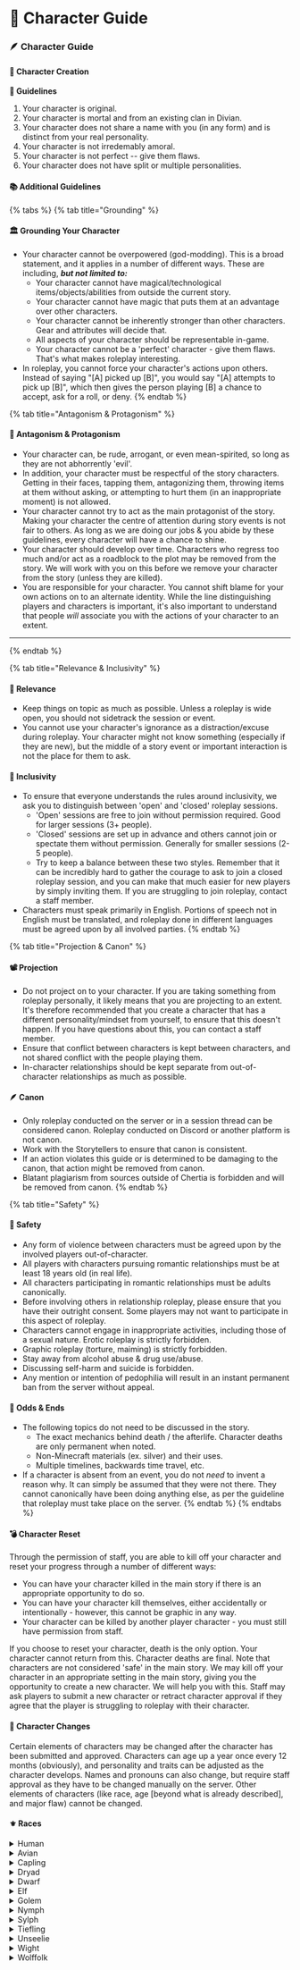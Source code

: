 # 📔 Character Guide

### 🪶 Character Guide <a href="#wiki_.1fab6_character_guide" id="wiki_.1fab6_character_guide"></a>

#### 💭 **Character Creation** <a href="#wiki_.1f4ad_character_creation" id="wiki_.1f4ad_character_creation"></a>

**📕 Guidelines**

1. Your character is original.
2. Your character is mortal and from an existing clan in Divian.
3. Your character does not share a name with you (in any form) and is distinct from your real personality.
4. Your character is not irredemably amoral.
5. Your character is not perfect -- give them flaws.
6. Your character does not have split or multiple personalities.&#x20;

#### 📚 Additional Guidelines

{% tabs %}
{% tab title="Grounding" %}
#### **🏛 Grounding Your Character**

* Your character cannot be overpowered (god-modding). This is a broad statement, and it applies in a number of different ways. These are including, _**but not limited to:**_
  * Your character cannot have magical/technological items/objects/abilities from outside the current story.
  * Your character cannot have magic that puts them at an advantage over other characters.
  * Your character cannot be inherently stronger than other characters. Gear and attributes will decide that.
  * All aspects of your character should be representable in-game.
  * Your character cannot be a 'perfect' character - give them flaws. That's what makes roleplay interesting.
* In roleplay, you cannot force your character's actions upon others. Instead of saying "\[A] picked up \[B]", you would say "\[A] attempts to pick up \[B]", which then gives the person playing \[B] a chance to accept, ask for a roll, or deny.
{% endtab %}

{% tab title="Antagonism & Protagonism" %}
#### **🦸 Antagonism & Protagonism**

* Your character can, be rude, arrogant, or even mean-spirited, so long as they are not abhorrently 'evil'.
* In addition, your character must be respectful of the story characters. Getting in their faces, tapping them, antagonizing them, throwing items at them without asking, or attempting to hurt them (in an inappropriate moment) is not allowed.&#x20;
* Your character cannot try to act as the main protagonist of the story. Making your character the centre of attention during story events is not fair to others. As long as we are doing our jobs & you abide by these guidelines, every character will have a chance to shine.
* Your character should develop over time. Characters who regress too much and/or act as a roadblock to the plot may be removed from the story. We will work with you on this before we remove your character from the story (unless they are killed).
* You are responsible for your character. You cannot shift blame for your own actions on to an alternate identity. While the line distinguishing players and characters is important, it's also important to understand that people _will_ associate you with the actions of your character to an extent.&#x20;

****
{% endtab %}

{% tab title="Relevance & Inclusivity" %}
#### **🤔 Relevance**

* Keep things on topic as much as possible. Unless a roleplay is wide open, you should not sidetrack the session or event.
* You cannot use your character's ignorance as a distraction/excuse during roleplay. Your character might not know something (especially if they are new), but the middle of a story event or important interaction is not the place for them to ask.&#x20;

#### **🤗 Inclusivity**

* To ensure that everyone understands the rules around inclusivity, we ask you to distinguish between 'open' and 'closed' roleplay sessions.
  * 'Open' sessions are free to join without permission required. Good for larger sessions (3+ people).
  * 'Closed' sessions are set up in advance and others cannot join or spectate them without permission. Generally for smaller sessions (2-5 people).
  * Try to keep a balance between these two styles. Remember that it can be incredibly hard to gather the courage to ask to join a closed roleplay session, and you can make that much easier for new players by simply inviting them. If you are struggling to join roleplay, contact a staff member.
* Characters must speak primarily in English. Portions of speech not in English must be translated, and roleplay done in different languages must be agreed upon by all involved parties.
{% endtab %}

{% tab title="Projection & Canon" %}
#### **📽 Projection**

* Do not project on to your character. If you are taking something from roleplay personally, it likely means that you are projecting to an extent. It's therefore recommended that you create a character that has a different personality/mindset from yourself, to ensure that this doesn't happen. If you have questions about this, you can contact a staff member.&#x20;
* Ensure that conflict between characters is kept between characters, and not shared conflict with the people playing them.
* In-character relationships should be kept separate from out-of-character relationships as much as possible.

#### **🪶 Canon**

* Only roleplay conducted on the server or in a session thread can be considered canon. Roleplay conducted on Discord or another platform is not canon.
* Work with the Storytellers to ensure that canon is consistent.
* If an action violates this guide or is determined to be damaging to the canon, that action might be removed from canon.
* Blatant plagiarism from sources outside of Chertia is forbidden and will be removed from canon.
{% endtab %}

{% tab title="Safety" %}
#### **🛑 Safety**

* Any form of violence between characters must be agreed upon by the involved players out-of-character.
* All players with characters pursuing romantic relationships must be at least 18 years old (in real life).
* All characters participating in romantic relationships must be adults canonically.
* Before involving others in relationship roleplay, please ensure that you have their outright consent. Some players may not want to participate in this aspect of roleplay.
* Characters cannot engage in inappropriate activities, including those of a sexual nature. Erotic roleplay is strictly forbidden.
* Graphic roleplay (torture, maiming) is strictly forbidden.
* Stay away from alcohol abuse & drug use/abuse.&#x20;
* Discussing self-harm and suicide is forbidden.
* Any mention or intention of pedophilia will result in an instant permanent ban from the server without appeal.

#### **📑 Odds & Ends**

* The following topics do not need to be discussed in the story.
  * The exact mechanics behind death / the afterlife. Character deaths are only permanent when noted.
  * Non-Minecraft materials (ex. silver) and their uses.
  * Multiple timelines, backwards time travel, etc.
* If a character is absent from an event, you do not _need_ to invent a reason why. It can simply be assumed that they were not there. They cannot canonically have been doing anything else, as per the guideline that roleplay must take place on the server.
{% endtab %}
{% endtabs %}

#### 💣 **Character Reset** <a href="#wiki_.1f4a3_character_reset" id="wiki_.1f4a3_character_reset"></a>

Through the permission of staff, you are able to kill off your character and reset your progress through a number of different ways:

* You can have your character killed in the main story if there is an appropriate opportunity to do so.
* You can have your character kill themselves, either accidentally or intentionally - however, this cannot be graphic in any way.
* Your character can be killed by another player character - you must still have permission from staff.

If you choose to reset your character, death is the only option. Your character cannot return from this. Character deaths are final. Note that characters are not considered 'safe' in the main story. We may kill off your character in an appropriate setting in the main story, giving you the opportunity to create a new character. We will help you with this. Staff may ask players to submit a new character or retract character approval if they agree that the player is struggling to roleplay with their character.

#### 🧽 Character Changes

Certain elements of characters may be changed after the character has been submitted and approved. Characters can age up a year once every 12 months (obviously), and personality and traits can be adjusted as the character develops. Names and pronouns can also change, but require staff approval as they have to be changed manually on the server. Other elements of characters (like race, age \[beyond what is already described], and major flaw) cannot be changed.

#### ⚜️ Races

<details>

<summary>Human</summary>

* **Server Effects:** None.
* **Lifespan:** 70-100 years (child up until 18)
* **Height:** 135cm - 200cm
* **RP Difficulty:** 1/5

Humans can vary dramatically in personality, but they are generally self-interested and extremely social.

</details>

<details>

<summary>Avian</summary>

* **Server Effects:** 9 hearts. Sneaking in the air allows them to do a 'double jump'.
* **Lifespan:** 100-130 years (child up until 18)
* **Height:** 140cm - 190cm
* **RP Difficulty:** 2/5

Avians are birdlike humanoids who typically wield great strength, but lack dexterity and endurance. Their personalities can vary greatly.

</details>

<details>

<summary>Capling</summary>

* **Server Effects:** Have higher knockback resistance.
* **Lifespan:** 100-120 years (child up until 20)
* **Height:** 170cm - 200cm
* **RP Difficulty:** 3/5

Caplings are typically male. They are satyr-like creatures who often live in colder places, such as mountains or snowy taigas. They have hooves instead of feet. They are social creatures, however, and are very good at trading and bartering. They have higher deception, willpower, and dexterity, but also have lower strength.

</details>

<details>

<summary>Dryad</summary>

* **Server Effects:** Have limited photosynthesis, but have negative effects when they're in the dark.
* **Lifespan:** 150-170 years (child up until 20)
* **Height:** 130cm - 160cm
* **RP Difficulty:** 1/5

Dryads are plant-based organisms. Unlike in popular mythology, Dryads on Chertia are not tied to a tree or other plant, but instead autonomous. Personalities can vary greatly.

</details>

<details>

<summary>Dwarf</summary>

* **Server Effects:** 9 hearts. Can scavenge raw materials while mining.
* **Lifespan:** 150-170 years (child up until 20)
* **Height:** 90cm - 130cm
* **RP Difficulty:** 2/5

Dwarves are usually low on intelligence and deception, but make up for it in willpower and their physical attributes. Headstrong and self-interested.

</details>

<details>

<summary>Elf</summary>

* **Server Effects:** Heal when they inflict damage, but those who attack elves are also slightly healed.
* **Lifespan:** 100-130 years (child up until 40)
* **Height:** 130cm - 190cm
* **RP Difficulty:** 3/5

Elves are typically very intelligent and deceptive. They are extremely self-interested and usually introverted.

</details>

<details>

<summary>Golem</summary>

* **Server Effects:** Consume redstone when they take damage as a means of 'repairing'. If they have no redstone, they will wither. Can consume normal food too.
* **Lifespan:** 200-300 years
* **Height:** 150cm - 180cm
* **RP Difficulty:** 4/5

Golems are an automaton-like race who have been imbued with souls. As a result, they carry a full range of emotion. They have higher strength and endurance, but much lower deception (max 3 deception, cannot lie unless it is to protect themselves or others from harm).

Note that Golems are always newly-created. They do not originate from other worlds, and are 'born' when the character is approved.&#x20;

</details>

<details>

<summary>Nymph</summary>

* **Server Effects:** Can breathe underwater. Extremely susceptible to fire.
* **Lifespan:** 170-210 years (child up until 20)
* **Height:** 150cm - 190cm
* **RP Difficulty:** 1/5

Nymphs are typically extremely intelligent and agile, but lack physical strength. They are varied in personality.

</details>

<details>

<summary>Sylph</summary>

* **Server Effects:** Have a 'special' jump (sneak and then jump). Much faster when it's raining.
* **Lifespan:** 90-120 years (child up until 17)
* **Height:** 140cm - 190cm
* **RP Difficulty:** 2/5

Sylphs are typically very protective and intelligent. They may lack brute strength, but are deceptive and usually have more luck.



</details>

<details>

<summary>Tiefling</summary>

* **Server Effects:** Don't take any fire damage. Can't go in water (unless they have Water Breathing).&#x20;
* **Lifespan:** 100-150 years (child up until 16)
* **Height:** 150cm - 230cm
* **RP Difficulty:** 2/5

Tieflings' personalities can be extremely hard to describe, because they are often erratic. Usually (but not always) intelligent and deceptive, and have a great deal of physical strength.

</details>

<details>

<summary>Unseelie</summary>

* **Server Effects:** Can acquire 'souls' of monsters they kill, which they then consume. Cannot consume normal food.
* **Lifespan:** 100-150 years (child up until 20)
* **Height:** 120cm - 150cm
* **RP Difficulty:** 5/5

The Unseelie are a race of fairy-like creatures that seek to cause mayhem. They are notorious tricksters and are very deceptive. They have low strength, but high deception and intelligence.

</details>

<details>

<summary>Wight</summary>

* **Server Effects:** Can sneak to go invisible.
* **Lifespan:** 400-500 years (cannot be children)
* **Height:** 135cm - 200cm
* **RP Difficulty:** 4/5

Wights are undead humans who still inhabit their deceased bodies. They typically share similar attributes to their deceased counterparts, but with lower strength. They thrive off of hatred. Note that Wights cannot be former player characters.

</details>

<details>

<summary>Wolffolk</summary>

* **Server Effects:** Receive strength, regeneration, and hunger when they take damage. Deal more damage in the dark, deal less damage in the light.
* **Lifespan:** 260-320 years (child up until 20)
* **Height:** 180cm - 230cm
* **RP Difficulty:** 3/5

Wolffolk are typically very closed-off and slow to trust others. They are strong, but lack dexterity and usually have rotten luck.

</details>
